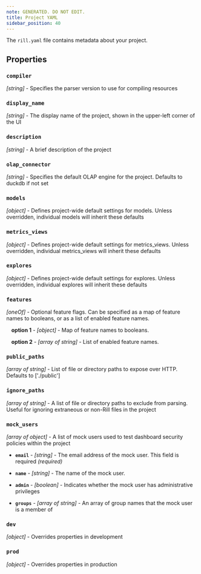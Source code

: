 ```yaml
---
note: GENERATED. DO NOT EDIT.
title: Project YAML
sidebar_position: 40
---
```


The `rill.yaml` file contains metadata about your project.

## Properties

### `compiler`

_[string]_ - Specifies the parser version to use for compiling resources 

### `display_name`

_[string]_ - The display name of the project, shown in the upper-left corner of the UI 

### `description`

_[string]_ - A brief description of the project 

### `olap_connector`

_[string]_ - Specifies the default OLAP engine for the project. Defaults to duckdb if not set 

### `models`

_[object]_ - Defines project-wide default settings for models. Unless overridden, individual models will inherit these defaults 

### `metrics_views`

_[object]_ - Defines project-wide default settings for metrics_views. Unless overridden, individual metrics_views will inherit these defaults 

### `explores`

_[object]_ - Defines project-wide default settings for explores. Unless overridden, individual explores will inherit these defaults 

### `features`

_[oneOf]_ - Optional feature flags. Can be specified as a map of feature names to booleans, or as a list of enabled feature names. 

  **&nbsp;&nbsp;&nbsp;&nbsp;option 1** - _[object]_ - Map of feature names to booleans.

  **&nbsp;&nbsp;&nbsp;&nbsp;option 2** - _[array of string]_ - List of enabled feature names.

### `public_paths`

_[array of string]_ - List of file or directory paths to expose over HTTP. Defaults to ['./public'] 

### `ignore_paths`

_[array of string]_ - A list of file or directory paths to exclude from parsing. Useful for ignoring extraneous or non-Rill files in the project 

### `mock_users`

_[array of object]_ - A list of mock users used to test dashboard security policies within the project 

  - **`email`** - _[string]_ - The email address of the mock user. This field is required  _(required)_

  - **`name`** - _[string]_ - The name of the mock user. 

  - **`admin`** - _[boolean]_ - Indicates whether the mock user has administrative privileges 

  - **`groups`** - _[array of string]_ - An array of group names that the mock user is a member of 

### `dev`

_[object]_ - Overrides properties in development 

### `prod`

_[object]_ - Overrides properties in production 